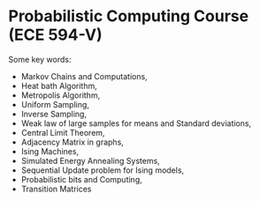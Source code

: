 # Probabilistic Computing Course (ECE 594-V)

Some key words:

- Markov Chains and Computations,
- Heat bath Algorithm,
- Metropolis Algorithm,
- Uniform Sampling,
- Inverse Sampling,
- Weak law of large samples for means and Standard deviations,
- Central Limit Theorem,
- Adjacency Matrix in graphs,
- Ising Machines,
- Simulated Energy Annealing Systems,
- Sequential Update problem for Ising models,
- Probabilistic bits and Computing,
- Transition Matrices
